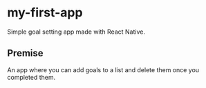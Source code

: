 # my-first-app
Simple goal setting app made with React Native.

## Premise
An app where you can add goals to a list and delete them once you completed them.
